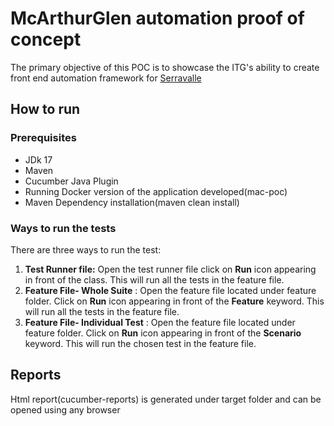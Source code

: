 # McArthurGlen automation proof of concept

The primary objective of this POC is to showcase the ITG's ability to create front end automation framework for [Serravalle](https://www.mcarthurglen.com/it/outlets/it/designer-outlet-serravalle/)

## How to run

### Prerequisites
- JDk 17
- Maven
- Cucumber Java Plugin
- Running Docker version of the application developed(mac-poc)
- Maven Dependency installation(maven clean install)

### Ways to run the tests

There are three ways to run the test:

1. **Test Runner file:** Open the test runner file click on **Run** icon appearing in front of the class. This will run all the tests in the feature file.
2. **Feature File- Whole Suite** : Open the feature file located under feature folder. Click on **Run** icon appearing in front of the **Feature** keyword. This will run all the tests in the feature file.
3. **Feature File- Individual Test** : Open the feature file located under feature folder. Click on **Run** icon appearing in front of the **Scenario** keyword. This will run the chosen test in the feature file.

## Reports

Html report(cucumber-reports) is generated under target folder and can be opened using any browser